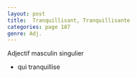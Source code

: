 ```yaml
---
layout: post
title:  Tranquillisant, Tranquillisante
categories: page 187
genre: Adj.
---
```


Adjectif masculin singulier
- qui tranquillise
